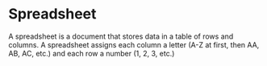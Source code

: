 # Spreadsheet

A spreadsheet is a document that stores data in a table of rows and columns. A spreadsheet assigns each column a letter (A-Z at first, then AA, AB, AC, etc.) and each row a number (1, 2, 3, etc.)